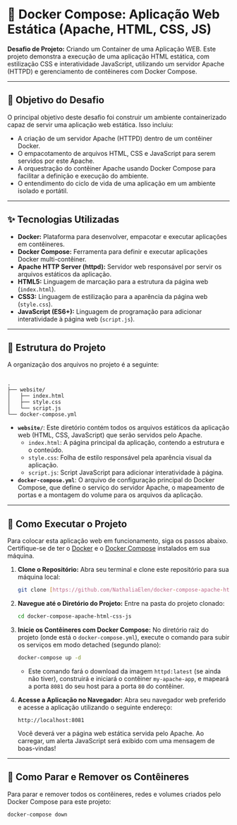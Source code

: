 # 🐳 Docker Compose: Aplicação Web Estática (Apache, HTML, CSS, JS)

**Desafio de Projeto:** Criando um Container de uma Aplicação WEB. Este projeto demonstra a execução de uma aplicação HTML estática, com estilização CSS e interatividade JavaScript, utilizando um servidor Apache (HTTPD) e gerenciamento de contêineres com Docker Compose.

---

## 🎯 Objetivo do Desafio

O principal objetivo deste desafio foi construir um ambiente containerizado capaz de servir uma aplicação web estática. Isso incluiu:
* A criação de um servidor Apache (HTTPD) dentro de um contêiner Docker.
* O empacotamento de arquivos HTML, CSS e JavaScript para serem servidos por este Apache.
* A orquestração do contêiner Apache usando Docker Compose para facilitar a definição e execução do ambiente.
* O entendimento do ciclo de vida de uma aplicação em um ambiente isolado e portátil.

---

## ✨ Tecnologias Utilizadas

* **Docker:** Plataforma para desenvolver, empacotar e executar aplicações em contêineres.
* **Docker Compose:** Ferramenta para definir e executar aplicações Docker multi-contêiner.
* **Apache HTTP Server (httpd):** Servidor web responsável por servir os arquivos estáticos da aplicação.
* **HTML5:** Linguagem de marcação para a estrutura da página web (`index.html`).
* **CSS3:** Linguagem de estilização para a aparência da página web (`style.css`).
* **JavaScript (ES6+):** Linguagem de programação para adicionar interatividade à página web (`script.js`).

---

## 📁 Estrutura do Projeto

A organização dos arquivos no projeto é a seguinte:

<pre><code>
.
├── website/
│   ├── index.html
│   ├── style.css
│   └── script.js
└── docker-compose.yml
</code></pre>

* **`website/`**: Este diretório contém todos os arquivos estáticos da aplicação web (HTML, CSS, JavaScript) que serão servidos pelo Apache.
    * `index.html`: A página principal da aplicação, contendo a estrutura e o conteúdo.
    * `style.css`: Folha de estilo responsável pela aparência visual da aplicação.
    * `script.js`: Script JavaScript para adicionar interatividade à página.
* **`docker-compose.yml`**: O arquivo de configuração principal do Docker Compose, que define o serviço do servidor Apache, o mapeamento de portas e a montagem do volume para os arquivos da aplicação.

---

## 🚀 Como Executar o Projeto

Para colocar esta aplicação web em funcionamento, siga os passos abaixo. Certifique-se de ter o [Docker](https://docs.docker.com/get-docker/) e o [Docker Compose](https://docs.docker.com/compose/install/) instalados em sua máquina.

1.  **Clone o Repositório:**
    Abra seu terminal e clone este repositório para sua máquina local:
    ```bash
    git clone [https://github.com/NathaliaElen/docker-compose-apache-html-css-js.git](https://github.com/NathaliaElen/docker-compose-apache-html-css-js.git)
    ```

2.  **Navegue até o Diretório do Projeto:**
    Entre na pasta do projeto clonado:
    ```bash
    cd docker-compose-apache-html-css-js
    ```

3.  **Inicie os Contêineres com Docker Compose:**
    No diretório raiz do projeto (onde está o `docker-compose.yml`), execute o comando para subir os serviços em modo detached (segundo plano):
    ```bash
    docker-compose up -d
    ```
    * Este comando fará o download da imagem `httpd:latest` (se ainda não tiver), construirá e iniciará o contêiner `my-apache-app`, e mapeará a porta `8081` do seu host para a porta `80` do contêiner.

4.  **Acesse a Aplicação no Navegador:**
    Abra seu navegador web preferido e acesse a aplicação utilizando o seguinte endereço:
    ```
    http://localhost:8081
    ```
    Você deverá ver a página web estática servida pelo Apache. Ao carregar, um alerta JavaScript será exibido com uma mensagem de boas-vindas! 

---

## 🛑 Como Parar e Remover os Contêineres
Para parar e remover todos os contêineres, redes e volumes criados pelo Docker Compose para este projeto:
```
docker-compose down
```
